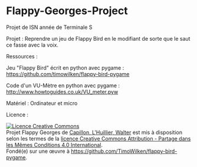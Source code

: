 # Flappy-Georges-Project
Projet de ISN année de Terminale S
 
 
Projet :
Reprendre un jeu de Flappy Bird en le modifiant de sorte que le saut ce fasse avec la voix.


Ressources :

Jeu "Flappy Bird" écrit en python avec pygame : https://github.com/timowilken/flappy-bird-pygame

Code d'un VU-Mètre en python avec pygame : http://www.howtoguides.co.uk/VU_meter.pyw


Matériel :
Ordinateur et micro

Licence :

<a rel="license" href="http://creativecommons.org/licenses/by-sa/4.0/"><img alt="Licence Creative Commons" style="border-width:0" src="https://i.creativecommons.org/l/by-sa/4.0/88x31.png" /></a><br /><span xmlns:dct="http://purl.org/dc/terms/" href="http://purl.org/dc/dcmitype/InteractiveResource" property="dct:title" rel="dct:type">Projet Flappy Georges</span> de <a xmlns:cc="http://creativecommons.org/ns#" href="https://github.com/leonardcapillon/Flappy-Georges-Project" property="cc:attributionName" rel="cc:attributionURL">Capillon, L'Huillier, Walter</a> est mis à disposition selon les termes de la <a rel="license" href="http://creativecommons.org/licenses/by-sa/4.0/">licence Creative Commons Attribution -  Partage dans les Mêmes Conditions 4.0 International</a>.<br />Fondé(e) sur une œuvre à <a xmlns:dct="http://purl.org/dc/terms/" href="https://github.com/TimoWilken/flappy-bird-pygame" rel="dct:source">https://github.com/TimoWilken/flappy-bird-pygame</a>.
